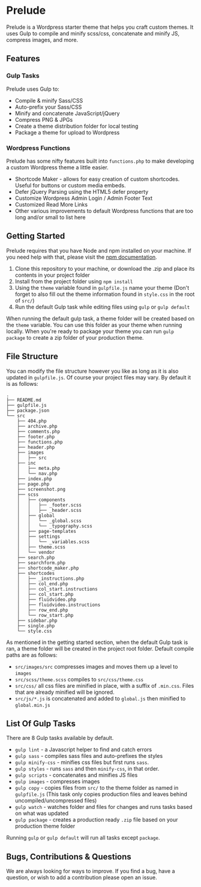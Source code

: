 # Prelude #

Prelude is a Wordpress starter theme that helps you craft custom themes. It uses
Gulp to compile and minify scss/css, concatenate and minify JS, compress images,
and more.

## Features ##

### Gulp Tasks ###
Prelude uses Gulp to: 
* Compile & minify Sass/CSS
* Auto-prefix your Sass/CSS
* Minify and concatenate JavaScript/jQuery
* Compress PNG & JPGs
* Create a theme distribution folder for local testing
* Package a theme for upload to Wordpress

### Wordpress Functions ###
Prelude has some nifty features built into `functions.php` to make developing a custom Wordpress theme a little easier.
* Shortcode Maker - allows for easy creation of custom shortcodes. Useful for buttons or custom media embeds.
* Defer jQuery Parsing using the HTML5 defer property
* Customize Wordpress Admin Login / Admin Footer Text
* Customized Read More Links
* Other various improvements to default Wordpress functions that are too long and/or small to list here

## Getting Started ##
Prelude requires that you have Node and npm installed on your machine. If you need help with that, please visit the [npm documentation](https://docs.npmjs.com/getting-started/installing-node).

1. Clone this repository to your machine, or download the .zip and place its contents in your project folder
2. Install from the project folder using `npm install`
3. Using the `theme` variable found in `gulpfile.js` name your theme (Don't forget to also fill out the theme information found in `style.css` in the root of `src/`)
4. Run the default Gulp task while editing files using `gulp` or `gulp default`

When running the default gulp task, a theme folder will be created based on the `theme` variable. You can use this folder as your theme when running locally. When you're ready to package your theme you can run `gulp package` to create a zip folder of your production theme.

## File Structure ##
You can modify the file structure however you like as long as it is also updated in `gulpfile.js`. Of course your project files may vary. By default it is as follows:

```
.
├── README.md
├── gulpfile.js
├── package.json
└── src
    ├── 404.php
    ├── archive.php
    ├── comments.php
    ├── footer.php
    ├── functions.php
    ├── header.php
    ├── images
    │	├── src
    ├── inc
    │   ├── meta.php
    │   └── nav.php
    ├── index.php
    ├── page.php
    ├── screenshot.png
    ├── scss
    │   ├── components
    │   │   ├── _footer.scss
    │   │   ├── _header.scss
    │   ├── global
    │   │   └── _global.scss
    │   │   └── _typography.scss
    │   ├── page-templates
    │   ├── settings
    │   │   └── _variables.scss
    │   ├── theme.scss
    │   └── vendor
    ├── search.php
    ├── searchform.php
    ├── shortcode_maker.php
    ├── shortcodes
    │   ├── _instructions.php
    │   ├── col_end.php
    │   ├── col_start.instructions
    │   ├── col_start.php
    │   ├── fluidvideo.php
    │   ├── fluidvideo.instructions
    │   ├── row_end.php
    │   └── row_start.php
    ├── sidebar.php
    ├── single.php
    └── style.css
```

As mentioned in the getting started section, when the default Gulp task is ran, a theme folder will be created in the project root folder. Default compile paths are as follows:

* `src/images/src` compresses images and moves them up a level to `images`
* `src/scss/theme.scss` compiles to `src/css/theme.css`
* `src/css/` all css files are minified in place, with a suffix of `.min.css`. Files that are already minified will be ignored.  
* `src/js/*.js` is concatenated and added to `global.js` then minified to `global.min.js`

## List Of Gulp Tasks ##
There are 8 Gulp tasks available by default.

* `gulp lint` - a Javascript helper to find and catch errors
* `gulp sass` - compiles sass files and auto-prefixes the styles
* `gulp minify-css` - minifies css files but first runs `sass`.
* `gulp styles` - runs `sass` and then `minify-css`, in that order.
* `gulp scripts` - concatenates and minifies JS files
* `gulp images` - compresses images
* `gulp copy` - copies files from `src/` to the theme folder as named in `gulpfile.js` (This task only copies production files and leaves behind uncompiled/uncompressed files)
* `gulp watch` - watches folder and files for changes and runs tasks based on what was updated
* `gulp package` - creates a production ready `.zip` file based on your production theme folder

Running `gulp` or `gulp default` will run all tasks except `package`.

## Bugs, Contributions & Questions ##
We are always looking for ways to improve. If you find a bug, have a question, or wish to add a contribution please open an issue.
